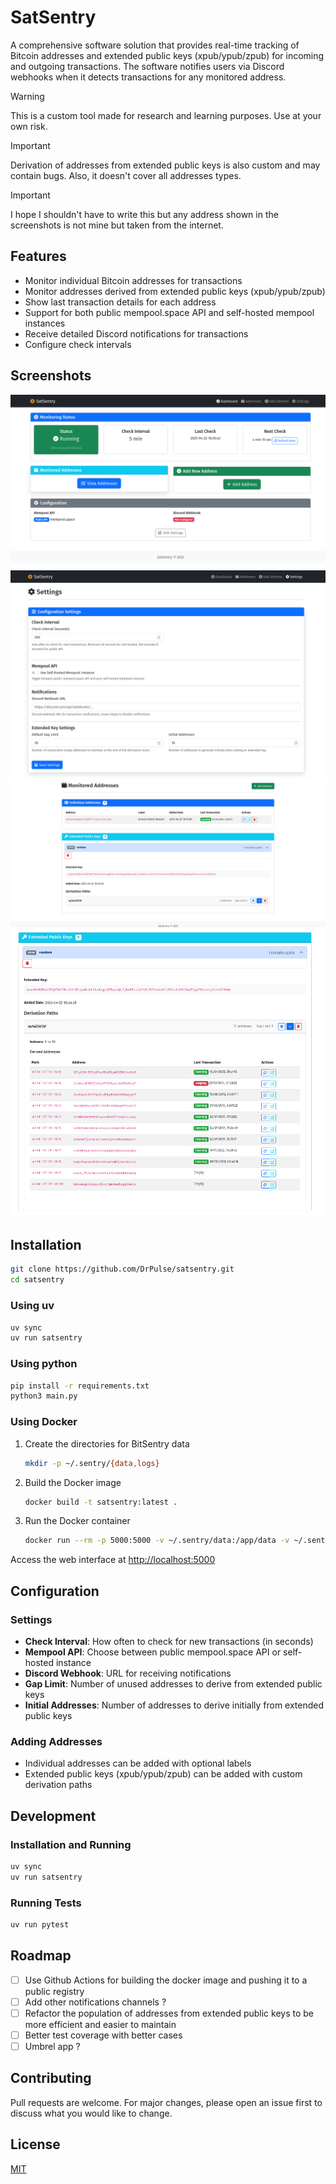 # SatSentry

A comprehensive software solution that provides real-time tracking of Bitcoin addresses and extended public keys (xpub/ypub/zpub) for incoming and outgoing transactions. The software notifies users via Discord webhooks when it detects transactions for any monitored address.

> [!WARNING]
> This is a custom tool made for research and learning purposes. Use at your own risk.

> [!IMPORTANT]
> Derivation of addresses from extended public keys is also custom and may contain bugs. Also, it doesn't cover all addresses types.

> [!IMPORTANT]
> I hope I shouldn't have to write this but any address shown in the screenshots is not mine but taken from the internet.

## Features

- Monitor individual Bitcoin addresses for transactions
- Monitor addresses derived from extended public keys (xpub/ypub/zpub)
- Show last transaction details for each address
- Support for both public mempool.space API and self-hosted mempool instances
- Receive detailed Discord notifications for transactions
- Configure check intervals

## Screenshots

![Satsentry](./screenshots/main_dashboard.png)
![Satsentry](./screenshots/settings.png)
![Satsentry](./screenshots/addresses_simple.png)
![Satsentry](./screenshots/extended_addresses.png)

## Installation

```bash
git clone https://github.com/DrPulse/satsentry.git
cd satsentry
```

### Using uv

```bash
uv sync
uv run satsentry
```

### Using python

```bash
pip install -r requirements.txt
python3 main.py
```

### Using Docker

1. Create the directories for BitSentry data

    ```bash
    mkdir -p ~/.sentry/{data,logs}
    ```

2. Build the Docker image

    ```bash
    docker build -t satsentry:latest .
    ```

3. Run the Docker container

    ```bash
    docker run --rm -p 5000:5000 -v ~/.sentry/data:/app/data -v ~/.sentry/logs:/app/logs satsentry:latest
    ```

Access the web interface at <http://localhost:5000>

## Configuration

### Settings

- **Check Interval**: How often to check for new transactions (in seconds)
- **Mempool API**: Choose between public mempool.space API or self-hosted instance
- **Discord Webhook**: URL for receiving notifications
- **Gap Limit**: Number of unused addresses to derive from extended public keys
- **Initial Addresses**: Number of addresses to derive initially from extended public keys

### Adding Addresses

- Individual addresses can be added with optional labels
- Extended public keys (xpub/ypub/zpub) can be added with custom derivation paths

## Development

### Installation and Running

```bash
uv sync
uv run satsentry
```

### Running Tests

```bash
uv run pytest
```

## Roadmap

- [ ] Use Github Actions for building the docker image and pushing it to a public registry
- [ ] Add other notifications channels ?
- [ ] Refactor the population of addresses from extended public keys to be more efficient and easier to maintain
- [ ] Better test coverage with better cases
- [ ] Umbrel app ?

## Contributing

Pull requests are welcome. For major changes, please open an issue first to discuss what you would like to change.

## License

[MIT](LICENSE)
